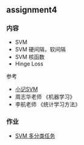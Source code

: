 ## assignment4

### 内容

- SVM
- SVM 硬间隔，软间隔
- SVM 核函数
- Hinge Loss

参考

- [小记SVM](https://quinwu.github.io/2017/09/08/ML-SVM/)
- 周志华老师 《机器学习》
- 李航老师 《统计学习方法》

### 作业

- [SVM 多分类任务](homework)